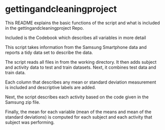 # gettingandcleaningproject
This README explains the basic functions of the script and what is included in the gettingandcleaningproject Repo.

Included is the Codebook which describes all variables in more detail

This script takes information from the Samsung Smartphone data and reports a tidy data set to describe the data.

The script reads all files in from the working directory. It then adds subject and activity data to test and train datasets.
Next, it combines test data and train data.

Each column that describes any mean or standard deviation measurement is included and descriptive labels are added.

Next, the script describes each activity based on the code given in the Samsung zip file.

Finally, the mean for each variable (mean of the means and mean of the standard deviations) is computed for each subject and each activity that subject was performing.

